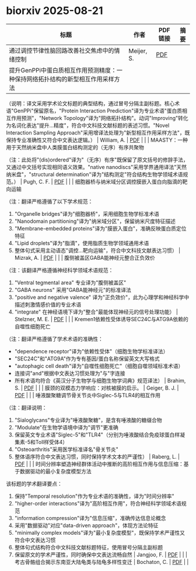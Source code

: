 # biorxiv 2025-08-21

| 标题 | 作者 | PDF链接 |  摘要 |
|------|------|--------|------|
| 通过调控节律性脑回路改善社交焦虑中的情绪控制 | Meijer, S. | [PDF](https://doi.org/10.1101/2023.09.01.555689) |  |
| 提升GenPPi中蛋白质相互作用预测精度：一种保持网络拓扑结构的新型相互作用采样方法

（说明：译文采用学术论文标题的典型结构，通过冒号分隔主副标题。核心术语"GenPPi"保留原名，"Protein Interaction Prediction"译为专业术语"蛋白质相互作用预测"，"Network Topology"译为"网络拓扑结构"。动词"Improving"转化为名词化表达"提升...精度"，符合中文科技文献标题的表述习惯。"Novel Interaction Sampling Approach"采用增译法处理为"新型相互作用采样方法"，既保持专业准确性又符合中文表达逻辑。） | William, A. | [PDF](https://doi.org/10.1101/2024.08.16.608332) |  |
| MAASTY：一种用于天然纳米盘中人类膜蛋白结构测定的（无序）有序共聚物

（注：此处将"(dis)ordered"译为"（无序）有序"既保留了原文括号的修辞手法，又通过中文括号实现相同语义效果。"native nanodiscs"采用学界通用译法"天然纳米盘"，"structural determination"译为"结构测定"符合结构生物学领域术语规范。） | Pugh, C. F. | [PDF](https://doi.org/10.1101/2024.08.19.608676) |  |
| 细胞器桥与纳米域分区调控膜嵌入蛋白向脂滴的靶向运输

（注：翻译严格遵循了以下学术规范：
1. "Organelle bridges"译为"细胞器桥"，采用细胞生物学标准术语
2. "Nanodomain partitioning"译为"纳米域分区"，保留纳米尺度特征描述
3. "Membrane-embedded proteins"译为"膜嵌入蛋白"，准确反映蛋白质定位特征
4. "Lipid droplets"译为"脂滴"，使用脂质生物学领域通用术语
5. 整体句式采用主动语态"调控...靶向运输"，符合中文科技文献表达习惯） | Mizrak, A. | [PDF](https://doi.org/10.1101/2024.08.27.610018) |  |
| 腹侧被盖区GABA能神经元整合正负效价

（注：该翻译严格遵循神经科学领域术语规范：
1. "Ventral tegmental area" 专业译为"腹侧被盖区"
2. "GABA neurons" 采用"GABA能神经元"的标准译法
3. "positive and negative valence" 译为"正负效价"，此为心理学和神经科学中描述刺激情感价值的专业术语
4. "integrate" 在神经语境下译为"整合"最能体现神经元的信号处理功能） | Stelzner, M. E. | [PDF](https://doi.org/10.1101/2024.12.07.627330) |  |
| Kremen1依赖性受体诱导SEC24C与ATG9A依赖的自噬性细胞死亡

（注：翻译严格遵循了学术术语的准确性：
- "dependence receptor"译为"依赖性受体"（细胞生物学标准译法）
- "SEC24C"和"ATG9A"作为专有基因/蛋白名称保留英文大写格式
- "autophagic cell death"译为"自噬性细胞死亡"（细胞自噬领域标准术语）
- 连接词"and"根据中文表达习惯处理为"与"字连接
- 所有术语均符合《英汉分子生物学与细胞生物学词典》规范译法） | Brahim, S. | [PDF](https://doi.org/10.1101/2025.01.15.633131) |  |
| 膜颈的双模态力学响应：对核被膜的启示。 | Geiger, B. J. | [PDF](https://doi.org/10.1101/2025.03.10.642015) |  |
| 唾液酸聚糖调节骨关节炎中Siglec-5与TLR4的相互作用

（注：翻译说明：
1. "Sialoglycans"专业译为"唾液酸聚糖"，是含有唾液酸的糖缀合物
2. "Modulate"在生物学语境中译为"调节"更准确
3. 保留英文专业术语"Siglec-5"和"TLR4"（分别为唾液酸结合免疫球蛋白样凝集素-5和Toll样受体4）
4. "Osteoarthritis"采用医学标准译名"骨关节炎"
5. 整体语序符合中文表达习惯，同时保持学术文本的严谨性） | Raberg, L. | [PDF](https://doi.org/10.1101/2025.03.18.643878) |  |
| 时间分辨率塑造神经群体活动中推断的高阶相互作用与信息压缩：基于数据驱动的最小复杂度模型方法

该标题的学术翻译要点：
1. 保持"Temporal resolution"作为专业术语的准确性，译为"时间分辨率"
2. "higher-order interactions"译为"高阶相互作用"，符合神经科学领域术语规范
3. "information compression"译为"信息压缩"，准确传达信息论概念
4. 采用"数据驱动"对应"data-driven approach"，体现方法论特征
5. "minimally complex models"译为"最小复杂度模型"，既保持学术严谨性又符合中文表达习惯
6. 整体句式结构符合中文科技文献标题特征，使用冒号分隔主副标题
7. 保留原文的学术严谨性，同时确保中文表达流畅自然 | Jangjoo, F. | [PDF](https://doi.org/10.1101/2025.03.23.644813) |  |
| 考古骨骼组合揭示东南亚大陆龟类与陆龟多样性变迁 | Bochaton, C. | [PDF](https://doi.org/10.1101/2025.03.27.645446) |  |
